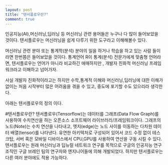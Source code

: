 ```yaml
---
layout: post
title: "텐서플로우란?"
comment: true
---
```


인공지능(AI),머신러닝,딥러닝 등 머신러닝 관련 용어들은 누구나 다 많이 들어보았을 것이다.
텐서플로우는 머신러닝을 쉽게 다루기 위한 도구라고 이해해볼수 있다.

머신러닝 관련 분야 또는 통계학(분석) 분야의 일을 하거나 학습을 하고 있는 사람 들이라면 한번쯤은 들어보았을 것이다.
통계언어 R이 통계(분석) 전문가에게 맞춤형 언어라면, 텐서플로우는 언어가 아니라 비교하긴 애매하지만 ,
개발자 친화적 머신러닝 프레임워크라고 이해하고 넘어가자. 

사실 개발자 친화적이라고는 하지만 수학,통계적 이해와 머신러닝,딥러닝에 대한
이해가 없이는 처음 시작부터 많은 어려움을 겪을 수 있고, 중도에 포기할 수도 있으리라 생각한다.

아래는 텐서플로우의 정의 이다.

#텐서플로우란?
텐서플로우(Tensorflow)는 데이터를 그래프(Data Flow Graph)를 사용하여 수치연산을 하는 오픈소스 소프트웨어 라이브러리/프레임워크이다.
그래프의 노드(Note)는 수치 연산을 나타내고, 엣지(edge)는 노드 사이를 이동하는 다차원 데이터 배열(tensor)를 나타낸다.
유연한 아키텍처로 구성되어 있어서 코드 수정 없이 테스크탑, 서버 혹은 모바일 디바이스에서  CPU,GPU를 사용하여 연산을 구동 시킬 수 있다.
텐서플로우는 원래 머신러닝과 딥뉴럴 네트워크 연구를 목적으로 구글의 인공지능 연구 조직인 구글 브레인 팀의 연구자와 엔지니어들에 의해 개발되었다. 하지만 텐서플로우는 다른 여러 분야에도 적용 가능하다.



